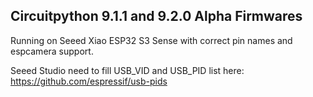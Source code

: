 ## Circuitpython 9.1.1 and 9.2.0 Alpha Firmwares
Running on Seeed Xiao ESP32 S3 Sense with correct pin names and espcamera support.

Seeed Studio need to fill USB_VID and USB_PID list here: 
https://github.com/espressif/usb-pids

